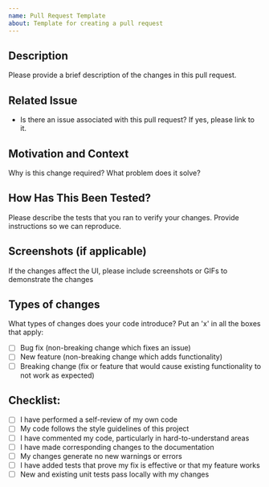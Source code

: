 ```yaml
---
name: Pull Request Template
about: Template for creating a pull request
---
```


## Description
Please provide a brief description of the changes in this pull request.

## Related Issue
- Is there an issue associated with this pull request? If yes, please link to it.

## Motivation and Context
Why is this change required? What problem does it solve?

## How Has This Been Tested?
Please describe the tests that you ran to verify your changes. Provide instructions so we can reproduce.

## Screenshots (if applicable)
If the changes affect the UI, please include screenshots or GIFs to demonstrate the changes

## Types of changes
What types of changes does your code introduce? Put an 'x' in all the boxes that apply:
- [ ] Bug fix (non-breaking change which fixes an issue)
- [ ] New feature (non-breaking change which adds functionality)
- [ ] Breaking change (fix or feature that would cause existing functionality to not work as expected)

## Checklist:
- [ ] I have performed a self-review of my own code
- [ ] My code follows the style guidelines of this project
- [ ] I have commented my code, particularly in hard-to-understand areas
- [ ] I have made corresponding changes to the documentation
- [ ] My changes generate no new warnings or errors
- [ ] I have added tests that prove my fix is effective or that my feature works
- [ ] New and existing unit tests pass locally with my changes
